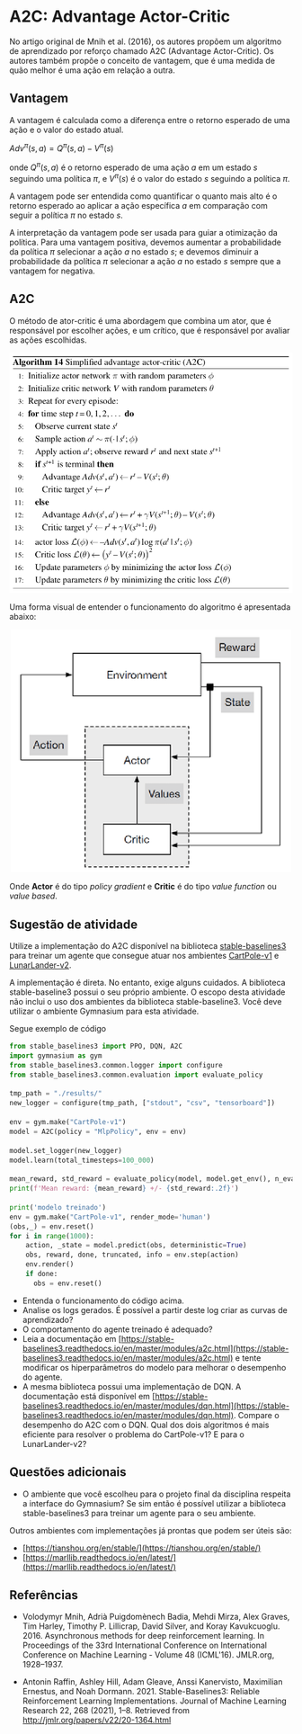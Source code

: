 # A2C: Advantage Actor-Critic

No artigo original de Mnih et al. (2016), os autores propõem um algoritmo de aprendizado por reforço chamado A2C (Advantage Actor-Critic). Os autores também propõe o conceito de vantagem, que é uma medida de quão melhor é uma ação em relação a outra. 

## Vantagem

A vantagem é calculada como a diferença entre o retorno esperado de uma ação e o valor do estado atual. 

$Adv^{\pi}(s,a) = Q^{\pi}(s,a) - V^{\pi}(s)$

onde $Q^{\pi}(s,a)$ é o retorno esperado de uma ação $a$ em um estado $s$ seguindo uma política $\pi$, e $V^{\pi}(s)$ é o valor do estado $s$ seguindo a política $\pi$.

A vantagem pode ser entendida como quantificar o quanto mais alto é o retorno esperado ao aplicar a ação específica $a$ em comparação com seguir a política $\pi$ no estado $s$.

A interpretação da vantagem pode ser usada para guiar a otimização da política. Para uma vantagem positiva, devemos aumentar a probabilidade da política $\pi$ selecionar a ação $a$ no estado $s$; e devemos diminuir a probabilidade da política $\pi$ selecionar a ação $a$ no estado $s$ sempre que a vantagem for negativa.

## A2C

O método de ator-critic é uma abordagem que combina um ator, que é responsável por escolher ações, e um crítico, que é responsável por avaliar as ações escolhidas. 

<center>
<img src="img/pseudo_a2c.png" alt="Pseudo código A2C" style="width:800px;"/>
</center>

Uma forma visual de entender o funcionamento do algoritmo é apresentada abaixo: 

<center>
<img src="img/diagrama_a2c.png" alt="Diagrama A2C" style="width:500px;"/>
</center>

Onde **Actor** é do tipo *policy gradient* e **Critic** é do tipo *value function* ou *value based*.

## Sugestão de atividade

Utilize a implementação do A2C disponível na biblioteca [stable-baselines3](https://pypi.org/project/stable-baselines3/) para treinar um agente que consegue atuar nos ambientes [CartPole-v1](https://gymnasium.farama.org/environments/classic_control/cart_pole/) e [LunarLander-v2](https://gymnasium.farama.org/environments/box2d/lunar_lander/). 

A implementação é direta. No entanto, exige alguns cuidados. A biblioteca stable-baseline3 possui o seu próprio ambiente. O escopo desta atividade não inclui o uso dos ambientes da biblioteca stable-baseline3. Você deve utilizar o ambiente Gymnasium para esta atividade.

Segue exemplo de código

```python
from stable_baselines3 import PPO, DQN, A2C
import gymnasium as gym
from stable_baselines3.common.logger import configure
from stable_baselines3.common.evaluation import evaluate_policy

tmp_path = "./results/"
new_logger = configure(tmp_path, ["stdout", "csv", "tensorboard"])

env = gym.make("CartPole-v1")
model = A2C(policy = "MlpPolicy", env = env)

model.set_logger(new_logger)
model.learn(total_timesteps=100_000)

mean_reward, std_reward = evaluate_policy(model, model.get_env(), n_eval_episodes=10)
print(f'Mean reward: {mean_reward} +/- {std_reward:.2f}')

print('modelo treinado')
env = gym.make("CartPole-v1", render_mode='human')
(obs,_) = env.reset()
for i in range(1000):
    action, _state = model.predict(obs, deterministic=True)
    obs, reward, done, truncated, info = env.step(action)
    env.render()
    if done:
      obs = env.reset()
```

* Entenda o funcionamento do código acima. 
* Analise os logs gerados. É possível a partir deste log criar as curvas de aprendizado?
* O comportamento do agente treinado é adequado? 
* Leia a documentação em [https://stable-baselines3.readthedocs.io/en/master/modules/a2c.html](https://stable-baselines3.readthedocs.io/en/master/modules/a2c.html) e tente modificar os hiperparâmetros do modelo para melhorar o desempenho do agente.
* A mesma biblioteca possui uma implementação de DQN. A documentação está disponível em [https://stable-baselines3.readthedocs.io/en/master/modules/dqn.html](https://stable-baselines3.readthedocs.io/en/master/modules/dqn.html). Compare o desempenho do A2C com o DQN. Qual dos dois algoritmos é mais eficiente para resolver o problema do CartPole-v1? E para o LunarLander-v2?

## Questões adicionais

* O ambiente que você escolheu para o projeto final da disciplina respeita a interface do Gymnasium? Se sim então é possível utilizar a biblioteca stable-baselines3 para treinar um agente para o seu ambiente.

Outros ambientes com implementações já prontas que podem ser úteis são: 

* [https://tianshou.org/en/stable/](https://tianshou.org/en/stable/)
* [https://marllib.readthedocs.io/en/latest/](https://marllib.readthedocs.io/en/latest/)


## Referências

* Volodymyr Mnih, Adrià Puigdomènech Badia, Mehdi Mirza, Alex Graves, Tim Harley, Timothy P. Lillicrap, David Silver, and Koray Kavukcuoglu. 2016. Asynchronous methods for deep reinforcement learning. In Proceedings of the 33rd International Conference on International Conference on Machine Learning - Volume 48 (ICML'16). JMLR.org, 1928–1937.

* Antonin Raffin, Ashley Hill, Adam Gleave, Anssi Kanervisto, Maximilian Ernestus, and Noah Dormann. 2021. Stable-Baselines3: Reliable Reinforcement Learning Implementations. Journal of Machine Learning Research 22, 268 (2021), 1–8. Retrieved from http://jmlr.org/papers/v22/20-1364.html